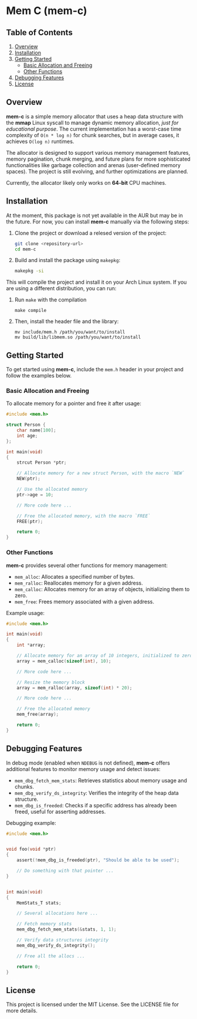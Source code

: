 
# Mem C (mem-c)

## Table of Contents
1. [Overview](#overview)
2. [Installation](#installation)
3. [Getting Started](#getting-started)
   - [Basic Allocation and Freeing](#basic-allocation-and-freeing)
   - [Other Functions](#other-functions)
4. [Debugging Features](#debugging-features)
5. [License](#license)

## Overview

**mem-c** is a simple memory allocator that uses a heap data structure with the **mmap** Linux syscall to manage dynamic memory allocation, *just for educational purpose*. The current implementation has a worst-case time complexity of `O(n * log n)` for chunk searches, but in average cases, it achieves `O(log n)` runtimes.

The allocator is designed to support various memory management features, memory pagination, chunk merging, and future plans for more sophisticated functionalities like garbage collection and arenas (user-defined memory spaces). The project is still evolving, and further optimizations are planned.

Currently, the allocator likely only works on **64-bit** CPU machines.

## Installation

At the moment, this package is not yet available in the AUR but may be in the future. For now, you can install **mem-c** manually via the following steps:

1. Clone the project or download a relesed version of the project:
   ```bash
   git clone <repository-url>
   cd mem-c
   ```

2. Build and install the package using `makepkg`:
   ```bash
   makepkg -si
   ```

This will compile the project and install it on your Arch Linux system.
If you are using a different distribution, you can run:

1. Run `make` with the compilation
   ```
   make compile
   ```
2. Then, install the header file and the library:
   ```
   mv include/mem.h /path/you/want/to/install
   mv build/lib/libmem.so /path/you/want/to/install
   ```
   
## Getting Started

To get started using **mem-c**, include the `mem.h` header in your project and follow the examples below.

### Basic Allocation and Freeing

To allocate memory for a pointer and free it after usage:

```c
#include <mem.h>

struct Person {
    char name[100];
    int age;
};

int main(void)
{
    strcut Person *ptr;

    // Allocate memory for a new struct Person, with the macro `NEW`
    NEW(ptr);

    // Use the allocated memory
    ptr->age = 10;

    // More code here ...

    // Free the allocated memory, with the macro `FREE`
    FREE(ptr);

    return 0;
}
```

### Other Functions

**mem-c** provides several other functions for memory management:

- `mem_alloc`: Allocates a specified number of bytes.
- `mem_ralloc`: Reallocates memory for a given address.
- `mem_calloc`: Allocates memory for an array of objects, initializing them to zero.
- `mem_free`: Frees memory associated with a given address.

Example usage:

```c
#include <mem.h>

int main(void)
{
    int *array;

    // Allocate memory for an array of 10 integers, initialized to zero
    array = mem_calloc(sizeof(int), 10);

    // More code here ...

    // Resize the memory block
    array = mem_ralloc(array, sizeof(int) * 20);

    // More code here ...

    // Free the allocated memory
    mem_free(array);

    return 0;
}
```

## Debugging Features

In debug mode (enabled when `NDEBUG` is not defined), **mem-c** offers additional features to monitor memory usage and detect issues:

- `mem_dbg_fetch_mem_stats`: Retrieves statistics about memory usage and chunks.
- `mem_dbg_verify_ds_integrity`: Verifies the integrity of the heap data structure.
- `mem_dbg_is_freeded`: Checks if a specific address has already been freed, useful for asserting addresses.

Debugging example:

```c
#include <mem.h>


void foo(void *ptr)
{
    assert(!mem_dbg_is_freeded(ptr), "Should be able to be used");

    // Do something with that pointer ...
}


int main(void)
{
    MemStats_T stats;

    // Several allocations here ...

    // Fetch memory stats
    mem_dbg_fetch_mem_stats(&stats, 1, 1);

    // Verify data structures integrity
    mem_dbg_verify_ds_integrity();

    // Free all the allocs ...

    return 0;
}
```

## License

This project is licensed under the MIT License. See the LICENSE file for more details.
